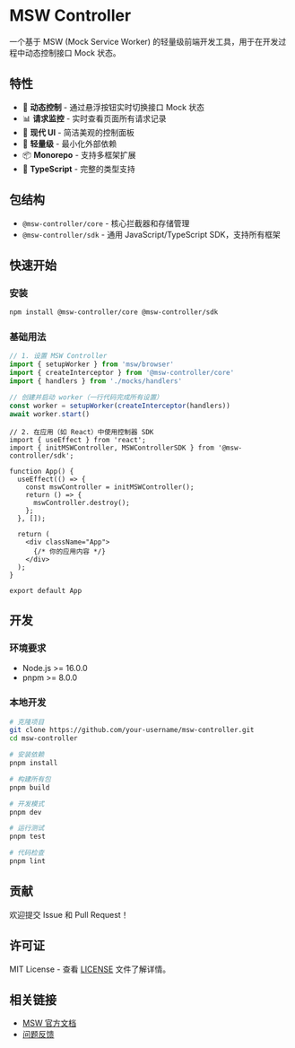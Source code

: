 # MSW Controller

一个基于 MSW (Mock Service Worker) 的轻量级前端开发工具，用于在开发过程中动态控制接口 Mock 状态。

## 特性

- 🎯 **动态控制** - 通过悬浮按钮实时切换接口 Mock 状态
- 📊 **请求监控** - 实时查看页面所有请求记录
- 🎨 **现代 UI** - 简洁美观的控制面板
- 🔧 **轻量级** - 最小化外部依赖
- 📦 **Monorepo** - 支持多框架扩展
- 🚀 **TypeScript** - 完整的类型支持

## 包结构

- `@msw-controller/core` - 核心拦截器和存储管理
- `@msw-controller/sdk` - 通用 JavaScript/TypeScript SDK，支持所有框架

## 快速开始

### 安装

```bash
npm install @msw-controller/core @msw-controller/sdk
```

### 基础用法

```typescript
// 1. 设置 MSW Controller
import { setupWorker } from 'msw/browser'
import { createInterceptor } from '@msw-controller/core'
import { handlers } from './mocks/handlers'

// 创建并启动 worker（一行代码完成所有设置）
const worker = setupWorker(createInterceptor(handlers))
await worker.start()
```

```tsx
// 2. 在应用（如 React）中使用控制器 SDK
import { useEffect } from 'react';
import { initMSWController, MSWControllerSDK } from '@msw-controller/sdk';

function App() {
  useEffect(() => {
    const mswController = initMSWController();
    return () => {
      mswController.destroy();
    };
  }, []);

  return (
    <div className="App">
      {/* 你的应用内容 */}
    </div>
  );
}

export default App
```

## 开发

### 环境要求

- Node.js >= 16.0.0
- pnpm >= 8.0.0

### 本地开发

```bash
# 克隆项目
git clone https://github.com/your-username/msw-controller.git
cd msw-controller

# 安装依赖
pnpm install

# 构建所有包
pnpm build

# 开发模式
pnpm dev

# 运行测试
pnpm test

# 代码检查
pnpm lint
```

## 贡献

欢迎提交 Issue 和 Pull Request！

## 许可证

MIT License - 查看 [LICENSE](LICENSE) 文件了解详情。

## 相关链接

- [MSW 官方文档](https://mswjs.io/)
- [问题反馈](https://github.com/007sair/msw-controller/issues)